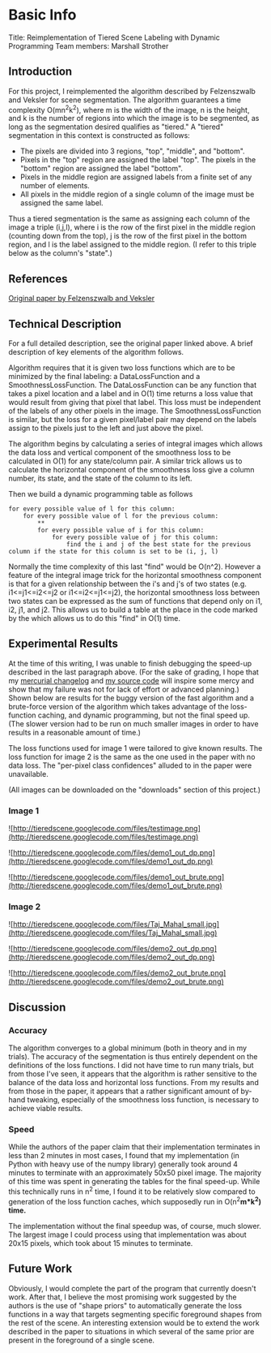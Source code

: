 # Basic Info #

Title: Reimplementation of Tiered Scene Labeling with Dynamic Programming
Team members: Marshall Strother

## Introduction ##

For this project, I reimplemented the algorithm described by Felzenszwalb and Veksler for scene segmentation.  The algorithm guarantees a time complexity O(mn<sup>2</sup>k<sup>2</sup>), where m is the width of the image, n is the height, and k is the number of regions into which the image is to be segmented, as long as the segmentation desired qualifies as "tiered."  A "tiered" segmentation in this context is constructed as follows:
  * The pixels are divided into 3 regions, "top", "middle", and "bottom".
  * Pixels in the "top" region are assigned the label "top".  The pixels in the "bottom" region are assigned the label "bottom".
  * Pixels in the middle region are assigned labels from a finite set of any number of elements.
  * All pixels in the middle region of a single column of the image must be assigned the same label.

Thus a tiered segmentation is the same as assigning each column of the image a triple (i,j,l), where i is the row of the first pixel in the middle region (counting down from the top), j is the row of the first pixel in the bottom region, and l is the label assigned to the middle region.  (I refer to this triple below as the column's "state".)

## References ##

[Original paper by Felzenszwalb and Veksler](http://people.cs.uchicago.edu/~pff/papers/dpseg.pdf)

## Technical Description ##

For a full detailed description, see the original paper linked above.  A brief description of key elements of the algorithm follows.

Algorithm requires that it is given two loss functions which are to be minimized by the final labeling: a DataLossFunction and a SmoothnessLossFunction.  The DataLossFunction can be any function that takes a pixel location and a label and in O(1) time returns a loss value that would result from giving that pixel that label.  This loss must be independent of the labels of any other pixels in the image.  The SmoothnessLossFunction is similar, but the loss for a given pixel/label pair may depend on the labels assign to the pixels just to the left and just above the pixel.

The algorithm begins by calculating a series of integral images which allows the data loss and vertical component of the smoothness loss to be calculated in O(1) for any state/column pair.  A similar trick allows us to calculate the horizontal component of the smoothness loss give a column number, its state, and the state of the column to its left.

Then we build a dynamic programming table as follows
```
for every possible value of l for this column:
    for every possible value of l for the previous column:
        **
        for every possible value of i for this column:
            for every possible value of j for this column:
                find the i and j of the best state for the previous column if the state for this column is set to be (i, j, l)

```

Normally the time complexity of this last "find" would be O(n^2).  However a feature of the integral image trick for the horizontal smoothness component is that for a given relationship between the i's and j's of two states (e.g. i1<=j1<=i2<=j2 or i1<=i2<=j1<=j2), the horizontal smoothness loss between two states can be expressed as the sum of functions that depend only on i1, i2, j1, and j2.  This allows us to build a table at the place in the code marked by the  which allows us to do this "find" in O(1) time.

## Experimental Results ##


At the time of this writing, I was unable to finish debugging the speed-up described in the last paragraph above.  (For the sake of grading, I hope that my [mercurial changelog](http://code.google.com/p/tieredscene/source/list) and [my source code](http://code.google.com/p/tieredscene/source/browse/#hg/tieredscene) will inspire some mercy and show that my failure was not for lack of effort or advanced planning.)  Shown below are results for the buggy version of the fast algorithm and a brute-force version of the algorithm which takes advantage of the loss-function caching, and dynamic programming, but not the final speed up.  (The slower version had to be run on much smaller images in order to have results in a reasonable amount of time.)

The loss functions used for image 1 were tailored to give known results.  The loss function for image 2 is the same as the one used in the paper with no data loss.  The "per-pixel class confidences" alluded to in the paper were unavailable.

(All images can be downloaded on the "downloads" section of this project.)

### Image 1 ###
![http://tieredscene.googlecode.com/files/testimage.png](http://tieredscene.googlecode.com/files/testimage.png)

![http://tieredscene.googlecode.com/files/demo1_out_dp.png](http://tieredscene.googlecode.com/files/demo1_out_dp.png)

![http://tieredscene.googlecode.com/files/demo1_out_brute.png](http://tieredscene.googlecode.com/files/demo1_out_brute.png)

### Image 2 ###

![http://tieredscene.googlecode.com/files/Taj_Mahal_small.jpg](http://tieredscene.googlecode.com/files/Taj_Mahal_small.jpg)

![http://tieredscene.googlecode.com/files/demo2_out_dp.png](http://tieredscene.googlecode.com/files/demo2_out_dp.png)

![http://tieredscene.googlecode.com/files/demo2_out_brute.png](http://tieredscene.googlecode.com/files/demo2_out_brute.png)




## Discussion ##

### Accuracy ###

The algorithm converges to a global minimum (both in theory and in my trials).  The accuracy of the segmentation is thus entirely dependent on the definitions of the loss functions.  I did not have time to run many trials, but from those I've seen, it appears that the algorithm is rather sensitive to the balance of the data loss and horizontal loss functions.  From my results and from those in the paper, it appears that a rather significant amount of by-hand tweaking, especially of the smoothness loss function, is necessary to achieve viable results.

### Speed ###

While the authors of the paper claim that their implementation terminates in less than 2 minutes in most cases, I found that my implementation (in Python with heavy use of the numpy library) generally took around 4 minutes to terminate with an approximately 50x50 pixel image.   The majority of this time was spent in generating the tables for the final speed-up.  While this technically runs in n<sup>2</sup> time, I found it to be relatively slow compared to generation of the loss function caches, which supposedly run in O(n<sup>2</sup>**m\*k<sup>2</sup>) time.**

The implementation without the final speedup was, of course, much slower.  The largest image I could process using that implementation was about 20x15 pixels, which took about 15 minutes to terminate.

## Future Work ##

Obviously, I would complete the part of the program that currently doesn't work.
After that, I believe the most promising work suggested by the authors is the use of "shape priors" to automatically generate the loss functions in a way that targets segmenting specific foreground shapes from the rest of the scene.  An interesting extension would be to extend the work described in the paper to situations in which several of the same prior are present in the foreground of a single scene.